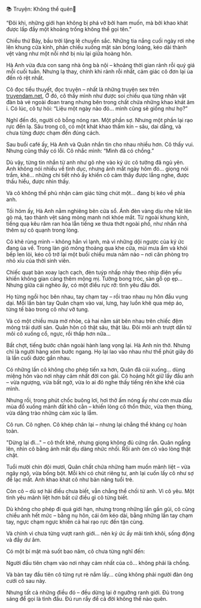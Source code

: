 📚 Truyện: Không thể quên🔞 
<br>

“Đôi khi, những giới hạn không bị phá vỡ bởi ham muốn, mà bởi khao khát được lấp đầy một khoảng trống không thể gọi tên.”

Chiều thứ Bảy, bầu trời lặng lẽ chuyển sắc. Những tia nắng cuối ngày rơi nhẹ lên khung cửa kính, phản chiếu xuống mặt sàn bóng loáng, kéo dài thành vệt vàng như một nỗi nhớ bị níu lại giữa hoàng hôn.

Hà Anh vừa đưa con sang nhà ông bà nội – khoảng thời gian rảnh rỗi quý giá mỗi cuối tuần. Nhưng lạ thay, chính khi rảnh rỗi nhất, cảm giác cô đơn lại ùa đến rõ rệt nhất.

Cô đọc tiểu thuyết, đọc truyện – nhất là những truyện sex trên [truyendam.net](https://truyendam.net), Ở đó, cô thấy mình như được soi chiếu qua từng nhân vật đàn bà vẻ ngoài đoan trang nhưng bên trong chất chứa những khao khát âm ỉ. Có lúc, cô tự hỏi: “Liệu một ngày nào đó… mình cũng sẽ giống như họ?”

Nghĩ đến đó, người cô bỗng nóng ran. Một phần sợ. Nhưng một phần lại rạo rực đến lạ. Sâu trong cô, có một khát khao thầm kín – sâu, dai dẳng, và chưa từng được chạm đến đúng cách.

Sau buổi café ấy, Hà Anh và Quân nhắn tin cho nhau nhiều hơn. Cô thấy vui. Nhưng cũng thấy có lỗi. Cô nhắc mình: “Mình đã có chồng.”

Dù vậy, từng tin nhắn từ anh như gõ nhẹ vào ký ức cô tưởng đã ngủ yên. Anh không nói nhiều về tình dục, nhưng ánh mắt ngày hôm đó… giọng nói trầm, khẽ… những chi tiết nhỏ ấy khiến cô cảm thấy được lắng nghe, được thấu hiểu, được nhìn thấy.

Và cô không thể phủ nhận cảm giác từng chút một… đang bị kéo về phía anh.

Tối hôm ấy, Hà Anh nằm nghiêng bên cửa sổ. Ánh đèn vàng dịu nhẹ hắt lên gò má, tạo thành vệt sáng mỏng manh nơi khóe mắt. Từ ngoài khung kính, tiếng quạ kêu râm ran hòa lẫn tiếng xe thưa thớt ngoài phố, như nhấn nhá thêm sự cô quạnh trong lòng.

Cô khẽ rùng mình – không hẳn vì lạnh, mà vì những dội ngược của ký ức đang ùa về. Trong làn gió mỏng thoảng qua khe cửa, mùi mưa ẩm và khói bếp len lỏi, kéo cô trở lại một buổi chiều mưa năm nào – nơi căn phòng trọ nhỏ xíu của thời sinh viên.

Chiếc quạt bàn xoay lạch cạch, đèn tuýp nhấp nháy theo nhịp điện yếu khiến không gian càng thêm mộng mị. Tường bong tróc, sàn gỗ ọp ẹp… Nhưng giữa cái nghèo ấy, có một điều rực rỡ: tình yêu đầu đời.

Họ từng ngồi học bên nhau, tay chạm tay – rồi trao nhau nụ hôn đầu vụng dại. Mỗi lần bàn tay Quân chạm vào vai, lưng, hay luồn khẽ qua mép áo, từng tế bào trong cô như vỡ tung.

Và có một chiều mưa mờ nhòe, cả hai nằm sát bên nhau trên chiếc đệm mỏng trải dưới sàn. Quân hôn cô thật sâu, thật lâu. Đôi môi anh trượt dần từ môi cô xuống cổ, ngực, rồi thấp hơn nữa…

Bất chợt, tiếng bước chân ngoài hành lang vọng lại. Hà Anh nín thở. Nhưng chỉ là người hàng xóm bước ngang. Họ lại lao vào nhau như thể phút giây đó là lần cuối được gần nhau.

Có những lần cô không cho phép tiến xa hơn, Quân đã cúi xuống… dùng miệng hôn vào nơi nhạy cảm nhất đời con gái. Cô hoảng hốt giữ lấy đầu anh – vừa ngượng, vừa bất ngờ, vừa lo ai đó nghe thấy tiếng rên khe khẽ của mình.

Nhưng rồi, trong phút chốc buông lơi, hơi thở ấm nóng ấy như cơn mưa đầu mùa đổ xuống mảnh đất khô cằn – khiến lòng cô thổn thức, vừa thẹn thùng, vừa dâng trào những cảm xúc lạ lẫm.

Cô run. Cô nghẹn. Cô khép chân lại – nhưng lại chẳng thể kháng cự hoàn toàn.

"Dừng lại đi..." – cô thốt khẽ, nhưng giọng không đủ cứng rắn. Quân ngẩng lên, nhìn cô bằng ánh mắt dịu dàng nhức nhối. Rồi anh ôm cô vào lòng thật chặt.

Tuổi mười chín đôi mươi, Quân chất chứa những ham muốn mãnh liệt – vừa ngây ngô, vừa bồng bột. Mỗi khi có chút riêng tư, anh lại cuốn lấy cô như sợ để lạc mất. Anh khao khát cô như bản năng tuổi trẻ.

Còn cô – dù sợ hãi điều chưa biết, vẫn chẳng thể chối từ anh. Vì cô yêu. Một tình yêu mãnh liệt hơn bất cứ điều gì cô từng biết.

Dù không cho phép đi quá giới hạn, nhưng trong những lần gần gũi, cô cũng chiều anh hết mức – bằng nụ hôn, cái ôm kéo dài, bằng những lần tay chạm tay, ngực chạm ngực khiến cả hai rạo rực đến tận cùng.

Và chính vì chưa từng vượt ranh giới… nên ký ức ấy mãi tinh khôi, sống động và đầy dư âm.

Có một bí mật mà suốt bao năm, cô chưa từng nghĩ đến:

Người đầu tiên chạm vào nơi nhạy cảm nhất của cô… không phải là chồng.

Và bàn tay đầu tiên cô từng rụt rè nắm lấy… cũng không phải người đàn ông cưới cô sau này.

Nhưng tất cả những điều đó – đều dừng lại ở ngưỡng ranh giới. Đủ trong sáng để gọi là tình đầu. Đủ run rẩy để cả đời không thể nào quên.
